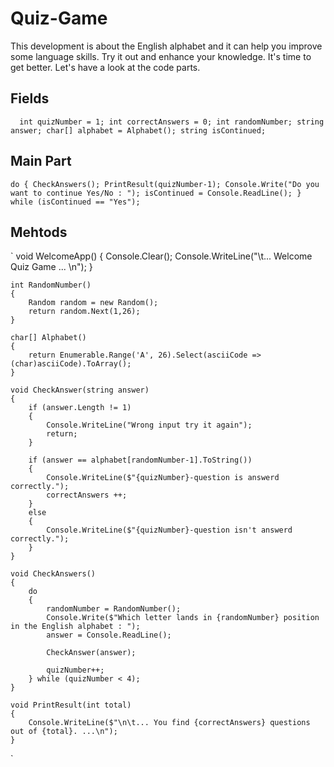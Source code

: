 # Quiz-Game

This development is about the English alphabet and it can help you improve some 
language skills. Try it out and enhance your knowledge. 
It's time to get better.
Let's have a look at the code parts.

## Fields

`   int quizNumber = 1;
    int correctAnswers = 0;
    int randomNumber;
    string answer;
    char[] alphabet = Alphabet();
    string isContinued;
`

## Main Part

`
    do
    {
        CheckAnswers();
        PrintResult(quizNumber-1);
        Console.Write("Do you want to continue Yes/No : ");
        isContinued = Console.ReadLine();
    } while (isContinued == "Yes");
`

## Mehtods

`    void WelcomeApp()
    {
        Console.Clear();
        Console.WriteLine("\t... Welcome Quiz Game ... \n");
    }
    
    int RandomNumber()
    {
        Random random = new Random();
        return random.Next(1,26);
    }

    char[] Alphabet()
    {
        return Enumerable.Range('A', 26).Select(asciiCode => (char)asciiCode).ToArray();
    }

    void CheckAnswer(string answer)
    {
        if (answer.Length != 1)
        {
            Console.WriteLine("Wrong input try it again");
            return;
        }
    
        if (answer == alphabet[randomNumber-1].ToString())
        {
            Console.WriteLine($"{quizNumber}-question is answerd correctly.");
            correctAnswers ++;
        }
        else
        {
            Console.WriteLine($"{quizNumber}-question isn't answerd correctly.");
        }
    }

    void CheckAnswers()
    {
        do
        {
            randomNumber = RandomNumber();
            Console.Write($"Which letter lands in {randomNumber} position in the English alphabet : ");
            answer = Console.ReadLine();
    
            CheckAnswer(answer);
    
            quizNumber++;
        } while (quizNumber < 4);
    }
    
    void PrintResult(int total)
    {
        Console.WriteLine($"\n\t... You find {correctAnswers} questions out of {total}. ...\n");
    }
`
